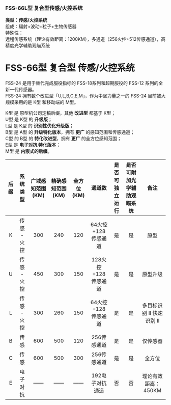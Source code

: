 ### FSS-66L型 复合型传感/火控系统

**类型：传感/火控系统**  
组成：辐射+波动+粒子+生物传感器  
特殊性：  
远程传感系统（理论有效距离：1200KM），多通道（256火控+512传感通道），高精度光学辅助观瞄系统



# FSS-66型 复合型 传感/火控系统

FSS-24 是用于替代完成服役指标的 FSS-18系列和超期服役的 FSS-12 系列的全新一代传感器。  
FSS-24 拥有数个改进型「U,L,B,C,E,M」，作为中坚力量之一的 FSS-24 目前被大规模采用的是 K型 和移动端的 M型。

K型 是 原型机公司定稿后缀，其他 **改进型** 都基于 K型；  
U型 是 K型 的 **升级版**；  
L型 是 K型 的 **识别性优化升级版**；  
B型 是 A型 的 **升级特化版本**，拥有 **更广** 的感知范围和传感通道；  
C型 的 B型 的 **特化改进型**，拥有 **更广** 的全方位感知范围；  
E型 是 **电子对抗 特化版本**；  
M型 是 **内嵌式的后缀**。

| 后缀 |  系统类型   | 广域感知范围(KM) | 精确感知范围(KM) | 全方位(KM) |       通道数        | 是否可独立运行 | 是否可附加光学辅助观瞄系统 |           备注            |
| :--: | :---------: | :--------------: | :--------------: | :--------: | :-----------------: | :------------: | :------------------------: | :-----------------------: |
|  K   | 传感 - 火控 |       300        |       240        |    120     | 64火控+128传感通道  |       是       |             是             |           原型            |
|  U   | 传感 - 火控 |       450        |       300        |    150     | 128火控+128传感通道 |       是       |             是             |         原型升级          |
|  L   | 传感 - 火控 |       300        |       260        |    150     | 64火控+128传感通道  |       是       |             是             | 多目标识别 II 快速识别 II |
|  B   |    传感     |       600        |       500        |    120     |     256传感通道     |       是       |             是             |         仅传感器          |
|  C   |    传感     |       600        |       500        |    300     |     256传感通道     |       是       |             是             |          全方位           |
|  E   |  电子对抗   |        ——        |        ——        |     ——     |   192电子对抗通道   |       否       |             否             |    理论有效距离：450KM    |